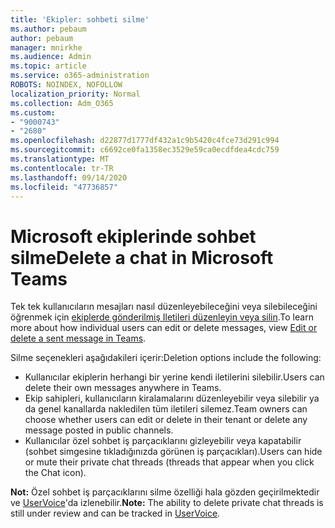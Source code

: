 ```yaml
---
title: 'Ekipler: sohbeti silme'
ms.author: pebaum
author: pebaum
manager: mnirkhe
ms.audience: Admin
ms.topic: article
ms.service: o365-administration
ROBOTS: NOINDEX, NOFOLLOW
localization_priority: Normal
ms.collection: Adm_O365
ms.custom:
- "9000743"
- "2680"
ms.openlocfilehash: d22877d1777df432a1c9b5420c4fce73d291c994
ms.sourcegitcommit: c6692ce0fa1358ec3529e59ca0ecdfdea4cdc759
ms.translationtype: MT
ms.contentlocale: tr-TR
ms.lasthandoff: 09/14/2020
ms.locfileid: "47736857"
---
```

# <a name="delete-a-chat-in-microsoft-teams"></a><span data-ttu-id="88b12-102">Microsoft ekiplerinde sohbet silme</span><span class="sxs-lookup"><span data-stu-id="88b12-102">Delete a chat in Microsoft Teams</span></span>

<span data-ttu-id="88b12-103">Tek tek kullanıcıların mesajları nasıl düzenleyebileceğini veya silebileceğini öğrenmek için [ekiplerde gönderilmiş Iletileri düzenleyin veya silin](https://support.office.com/article/5f1fe604-a900-4a07-b8b7-8cf70ed6b263).</span><span class="sxs-lookup"><span data-stu-id="88b12-103">To learn more about how individual users can edit or delete messages, view [Edit or delete a sent message in Teams](https://support.office.com/article/5f1fe604-a900-4a07-b8b7-8cf70ed6b263).</span></span> 

<span data-ttu-id="88b12-104">Silme seçenekleri aşağıdakileri içerir:</span><span class="sxs-lookup"><span data-stu-id="88b12-104">Deletion options include the following:</span></span>

- <span data-ttu-id="88b12-105">Kullanıcılar ekiplerin herhangi bir yerine kendi iletilerini silebilir.</span><span class="sxs-lookup"><span data-stu-id="88b12-105">Users can delete their own messages anywhere in Teams.</span></span>
- <span data-ttu-id="88b12-106">Ekip sahipleri, kullanıcıların kiralamalarını düzenleyebilir veya silebilir ya da genel kanallarda nakledilen tüm iletileri silemez.</span><span class="sxs-lookup"><span data-stu-id="88b12-106">Team owners can choose whether users can edit or delete in their tenant or delete any message posted in public channels.</span></span>
- <span data-ttu-id="88b12-107">Kullanıcılar özel sohbet iş parçacıklarını gizleyebilir veya kapatabilir (sohbet simgesine tıkladığınızda görünen iş parçacıkları).</span><span class="sxs-lookup"><span data-stu-id="88b12-107">Users can hide or mute their private chat threads (threads that appear when you click the Chat icon).</span></span>

<span data-ttu-id="88b12-108">**Not:** Özel sohbet iş parçacıklarını silme özelliği hala gözden geçirilmektedir ve [UserVoice](https://microsoftteams.uservoice.com/forums/555103-public/suggestions/33535006-delete-private-chat-threads)'da izlenebilir.</span><span class="sxs-lookup"><span data-stu-id="88b12-108">**Note:** The ability to delete private chat threads is still under review and can be tracked in [UserVoice](https://microsoftteams.uservoice.com/forums/555103-public/suggestions/33535006-delete-private-chat-threads).</span></span> 